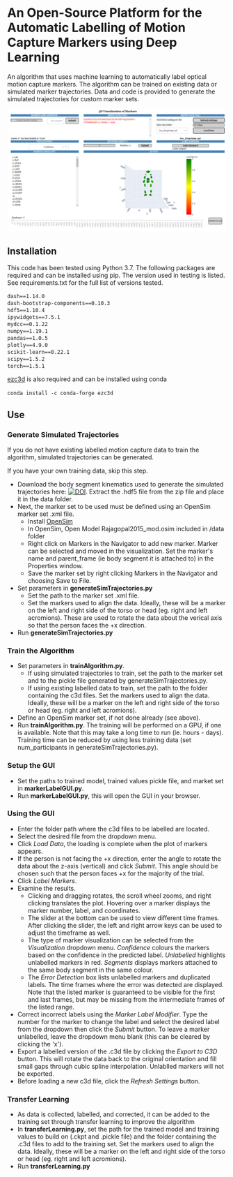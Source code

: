 # An Open-Source Platform for the Automatic Labelling of Motion Capture Markers using Deep Learning

An algorithm that uses machine learning to automatically label optical motion capture markers. The algorithm can be trained on existing data or simulated marker trajectories. Data and code is provided to generate the simulated trajectories for custom marker sets.
 
![Marker Labelling GUI](/images/auto-marker-label-GUI.jpg) 
 
## Installation
This code has been tested using Python 3.7. The following packages are required and can be installed using pip. The version used in testing is listed. See requirements.txt for the full list of versions tested.
```
dash==1.14.0
dash-bootstrap-components==0.10.3
hdf5==1.10.4
ipywidgets==7.5.1
mydcc==0.1.22
numpy==1.19.1
pandas==1.0.5
plotly==4.9.0
scikit-learn==0.22.1
scipy==1.5.2
torch==1.5.1
```
[ezc3d](https://github.com/pyomeca/ezc3d) is also required and can be installed using conda

`conda install -c conda-forge ezc3d`

## Use
### Generate Simulated Trajectories
If you do not have existing labelled motion capture data to train the algorithm, simulated trajectories can be generated. 

If you have your own training data, skip this step.
- Download the body segment kinematics used to generate the simulated trajectories here: [![DOI](https://zenodo.org/badge/DOI/10.5281/zenodo.4293999.svg)](https://doi.org/10.5281/zenodo.4293999). Extract the .hdf5 file from the zip file and place it in the data folder.
- Next, the marker set to be used must be defined using an OpenSim marker set .xml file. 
  - Install [OpenSim](https://simtk.org/frs/index.php?group_id=91)
  - In OpenSim, Open Model Rajagopal2015_mod.osim included in /data folder
  - Right click on Markers in the Navigator to add new marker. Marker can be selected and moved in the visualization. Set the marker's name and parent_frame (ie body segment it is attached to) in the Properties window.
  - Save the marker set by right clicking Markers in the Navigator and choosing Save to File.
- Set parameters in **generateSimTrajectories.py**
  - Set the path to the marker set .xml file. 
  - Set the markers used to align the data. Ideally, these will be a marker on the left and right side of the torso or head (eg. right and left acromions). These are used to rotate the data about the verical axis so that the person faces the +x direction.
- Run **generateSimTrajectories.py**

### Train the Algorithm
- Set parameters in **trainAlgorithm.py**.
  - If using simulated trajectories to train, set the path to the marker set and to the pickle file generated by generateSimTrajectories.py.
  - If using existing labelled data to train, set the path to the folder containing the c3d files. Set the markers used to align the data. Ideally, these will be a marker on the left and right side of the torso or head (eg. right and left acromions).
- Define an OpenSim marker set, if not done already (see above).
- Run **trainAlgorithm.py**. The training will be performed on a GPU, if one is available. 
Note that this may take a long time to run (ie. hours - days). Training time can be reduced by using less training data (set num_participants in generateSimTrajectories.py).

### Setup the GUI
- Set the paths to trained model, trained values pickle file, and market set in **markerLabelGUI.py**.
- Run **markerLabelGUI.py**, this will open the GUI in your browser.

### Using the GUI 
- Enter the folder path where the c3d files to be labelled are located.
- Select the desired file from the dropdown menu.
- Click *Load Data*, the loading is complete when the plot of markers appears.
- If the person is not facing the +x direction, enter the angle to rotate the data about the z-axis (vertical) and click *Submit*. This angle should be chosen such that the person faces +x for the majority of the trial.
- Click *Label Markers*.
- Examine the results.
  - Clicking and dragging rotates, the scroll wheel zooms, and right clicking translates the plot. Hovering over a marker displays the marker number, label, and coordinates.
  - The slider at the bottom can be used to view different time frames. After clicking the slider, the left and right arrow keys can be used to adjust the timeframe as well.
  - The type of marker visualization can be selected from the *Visualization* dropdown menu. *Confidence* colours the markers based on the confidence in the predicted label. *Unlabelled* highlights unlabelled markers in red. *Segments* displays markers attached to the same body segment in the same colour.
  - The *Error Detection* box lists unlabelled markers and duplicated labels. The time frames where the error was detected are displayed. Note that the listed marker is guaranteed to be visible for the first and last frames, but may be missing from the intermediate frames of the listed range.
- Correct incorrect labels using the *Marker Label Modifier*. Type the number for the marker to change the label and select the desired label from the dropdown then click the *Submit* button. To leave a marker unlabelled, leave the dropdown menu blank (this can be cleared by clicking the 'x').
- Export a labelled version of the .c3d file by clicking the *Export to C3D* button. This will rotate the data back to the original orientation and fill small gaps through cubic spline interpolation. Unlablled markers will not be exported.
- Before loading a new c3d file, click the *Refresh Settings* button.

### Transfer Learning
- As data is collected, labelled, and corrected, it can be added to the training set through transfer learning to improve the algorithm
- In **transferLearning.py**, set the path for the trained model and training values to build on (.ckpt and .pickle file) and the folder containing the .c3d files to add to the training set. Set the markers used to align the data. Ideally, these will be a marker on the left and right side of the torso or head (eg. right and left acromions).
- Run **transferLearning.py**
